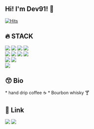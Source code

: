 ## Hi!  I'm Dev91! 👋
[![Hits](https://hits.seeyoufarm.com/api/count/incr/badge.svg?url=https%3A%2F%2Fgithub.com%2FDev-91&count_bg=%2379C83D&title_bg=%23555555&icon=&icon_color=%23E7E7E7&title=hits&edge_flat=false)](https://hits.seeyoufarm.com)

<div align=left>
  <h2>🔥 STACK</h2>
</div>
<div align=left>
  <img src="https://img.shields.io/badge/STM32-03234B?style=for-the-badge&logo=stmicroelectronics&logoColor=white">
  <img src="https://img.shields.io/badge/esp32-E7352C?style=for-the-badge&logo=espressif&logoColor=white">
  <img src="https://img.shields.io/badge/raspberry%20pi-A22846?style=for-the-badge&logo=raspberrypi&logoColor=white">
  <img src="https://img.shields.io/badge/arduino-00979D?style=for-the-badge&logo=arduino&logoColor=white">
  <br>

  <img src="https://img.shields.io/badge/html5-E34F26?style=for-the-badge&logo=html5&logoColor=white">
  <img src="https://img.shields.io/badge/css-1572B6?style=for-the-badge&logo=css&logoColor=white">
  <img src="https://img.shields.io/badge/javascript-F7DF1E?style=for-the-badge&logo=javascript&logoColor=white">
  <img src="https://img.shields.io/badge/react-61DAFB?style=for-the-badge&logo=react&logoColor=white">
  <br>

  <img src="https://img.shields.io/badge/python-3776AB?style=for-the-badge&logo=python&logoColor=white">
  <img src="https://img.shields.io/badge/fastapi-009688?style=for-the-badge&logo=fastapi&logoColor=white">
  <br>

  <img src="https://img.shields.io/badge/android-3DDC84?style=for-the-badge&logo=android&logoColor=white">
  <br>
</div>


<div align=left>
  <h2>😙 Bio</h2>
</div>
* hand drip coffee ☕
* Bourbon whisky 🍸


<div align=left>
  <h2>🙂 Link</h2>
</div>
<div align=left>
  <a herf="https://dev91.tistory.com">
    <img src="https://img.shields.io/badge/blog-000000?style=for-the-badge&logo=tistory&logoColor=white">
  </a>
  <a herf="https://www.youtube.com/@dev91_studio">
    <img src="https://img.shields.io/badge/Youtube-FF0000?style=for-the-badge&logo=youtube&logoColor=white">
  </a>
</div>

